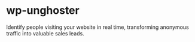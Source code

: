# wp-unghoster
Identify people visiting your website in real time, transforming anonymous traffic into valuable sales leads.
